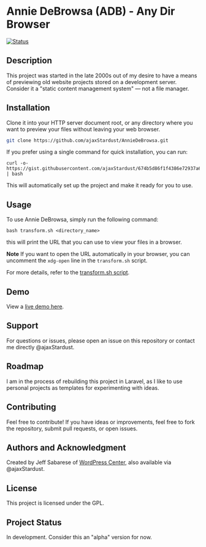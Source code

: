 # Annie DeBrowsa (ADB) - Any Dir Browser

[![Status](https://github-readme-stats.vercel.app/api/pin/?username=ajaxStardust&repo=AnnieDeBrowsa&show_owner=true)](https://github-readme-stats.vercel.app)

## Description
This project was started in the late 2000s out of my desire to have a means of previewing old website projects stored on a development server. Consider it a "static content management system" — not a file manager.

## Installation
Clone it into your HTTP server document root, or any directory where you want to preview your files without leaving your web browser.

```bash
git clone https://github.com/ajaxStardust/AnnieDeBrowsa.git
```

If you prefer using a single command for quick installation, you can run: 

```
curl -o- https://gist.githubusercontent.com/ajaxStardust/674b5d86f1f4386e72937a607e263608/raw/install.sh | bash
```
This will automatically set up the project and make it ready for you to use.

## Usage

To use Annie DeBrowsa, simply run the following command:
```
bash transform.sh <directory_name>
```
this will print the URL that you can use to view your files in a browser.

**Note** If you want to open the URL automatically in your browser, you can uncomment the `xdg-open` line in the `transform.sh` script.

For more details, refer to the [transform.sh script](https://gist.github.com/ajaxStardust/674b5d86f1f4386e72937a607e263608/raw/transform.sh).

## Demo

View a [live demo here](https://centrewebdesign.com/adb).

## Support

For questions or issues, please open an issue on this repository or contact me directly @ajaxStardust.

## Roadmap

I am in the process of rebuilding this project in Laravel, as I like to use personal projects as templates for experimenting with ideas.

## Contributing

Feel free to contribute! If you have ideas or improvements, feel free to fork the repository, submit pull requests, or open issues.

## Authors and Acknowledgment

Created by Jeff Sabarese of [WordPress Center](https://wordpresscenter.net), also available via @ajaxStardust.

## License

This project is licensed under the GPL.

## Project Status

In development. Consider this an "alpha" version for now.
